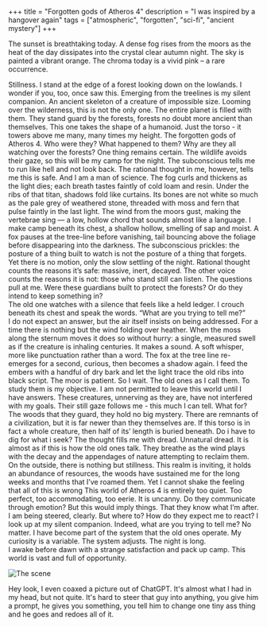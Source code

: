 +++
title = "Forgotten gods of Atheros 4"
description = "I was inspired by a hangover again"
tags = ["atmospheric", "forgotten", "sci-fi", "ancient mystery"]
+++


The sunset is breathtaking today. A dense fog rises from the moors as the heat of the day dissipates into the crystal clear autumn night. The sky is painted a vibrant orange. The chroma today is a vivid pink – a rare occurrence.  

Stillness. I stand at the edge of a forest looking down on the lowlands. I wonder if you, too, once saw this. Emerging from the treelines is my silent companion. An ancient skeleton of a creature of impossible size. Looming over the wilderness, this is not the only one. The entire planet is filled with them. They stand guard by the forests, forests no doubt more ancient than themselves. This one takes the shape of a humanoid. Just the torso - it towers above me many, many times my height. The forgotten gods of Atheros 4. Who were they? What happened to them? Why are they all watching over the forests? One thing remains certain. The wildlife avoids their gaze, so this will be my camp for the night. The subconscious tells me to run like hell and not look back. The rational thought in me, however, tells me this is safe. And I am a man of science. 
The fog curls and thickens as the light dies; each breath tastes faintly of cold loam and resin. Under the ribs of that titan, shadows fold like curtains. Its bones are not white so much as the pale grey of weathered stone, threaded with moss and fern that pulse faintly in the last light. The wind from the moors gust, making the vertebrae sing — a low, hollow chord that sounds almost like a language.
I make camp beneath its chest, a shallow hollow, smelling of sap and moist. A fox pauses at the tree-line before vanishing, tail bouncing above the foliage before disappearing into the darkness. The subconscious prickles: the posture of a thing built to watch is not the posture of a thing that forgets. Yet there is no motion, only the slow settling of the night. Rational thought counts the reasons it’s safe: massive, inert, decayed. The other voice counts the reasons it is not: those who stand still can listen.
The questions pull at me. Were these guardians built to protect the forests? Or do they intend to keep something in?  
The old one watches with a silence that feels like a held ledger. I crouch beneath its chest and speak the words. “What are you trying to tell me?”  
I do not expect an answer, but the air  itself insists on being addressed. For a time there is nothing but the wind folding over heather.
When the moss along the sternum moves it does so without hurry: a single, measured swell as if the creature is inhaling centuries. It makes a sound. A soft whisper, more like punctuation rather than a word. The fox at the tree line re-emerges for a second, curious, then becomes a shadow again. I feed the embers with a handful of dry bark and let the light trace the old ribs into black script. The moor is patient. So I wait.
The old ones as I call them. To study them is my objective. I am not permitted to leave this world until I have answers. These creatures, unnerving as they are, have not interfered with my goals. Their still gaze follows me - this much I can tell. What for? The woods that they guard, they hold no big mystery. There are remnants of a civilization, but it is far newer than they themselves are. If this torso is in fact a whole creature, then half of its’ length is buried beneath. Do i have to dig for what i seek? The thought fills me with dread. Unnatural dread. It is almost as if this is how the old ones talk. They breathe as the wind plays with the decay and the appendages of nature attempting to reclaim them. On the outside, there is nothing but stillness. This realm is inviting, it holds an abundance of resources, the woods have sustained me for the long weeks and months that I’ve roamed them. Yet I cannot shake the feeling that all of this is wrong This world of Atheros 4 is entirely too quiet. Too perfect, too accommodating, too eerie. It is uncanny. Do they communicate through emotion? But this would imply things. That they know what I’m after. I am being steered, clearly. But where to? How do they expect me to react? I look up at my silent companion. Indeed, what are you trying to tell me? 
No matter. I have become part of the system that the old ones operate. My curiosity is a variable. The system adjusts. The night is long.  
I awake before dawn with a strange satisfaction and pack up camp. This world is vast and full of opportunity.  

![The scene](/img/atheros4.png)  
  
  Hey look, I even coaxed a picture out of ChatGPT. It's almost what I had in my head, but not quite. It's hard to steer that guy into anything, you give him a prompt, he gives you something, you tell him to change one tiny ass thing and he goes and redoes all of it. 
